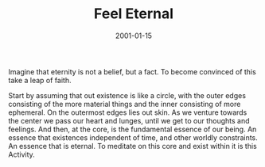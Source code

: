 ﻿---
layout: default
title: "Feel Eternal"
artist: "Roger-Pol Droit"
description: "from <i>101 Expériences de Philosophie Quotidienne</i> | <i>Translated from French</i>"
group: "Solo"
date: 2001-01-15
indexed: 2018-06-04
---
Imagine that eternity is not a belief, but a fact. To become convinced of this take a leap of faith.

Start by assuming that out existence is like a circle, with the outer edges consisting of the more material things and the inner consisting of more ephemeral. On the outermost edges lies out skin. As we venture towards the center we pass our heart and lunges, until we get to our thoughts and feelings. And then, at the core, is the fundamental essence of our being. An essence that existences independent of time, and other worldly constraints. An essence that is eternal. To meditate on this core and exist within it is this Activity.
